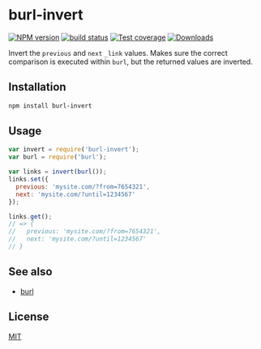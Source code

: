 # burl-invert
[![NPM version][npm-image]][npm-url]
[![build status][travis-image]][travis-url]
[![Test coverage][coveralls-image]][coveralls-url]
[![Downloads][downloads-image]][downloads-url]

Invert the `previous` and `next` `_link` values. Makes sure the correct
comparison is executed within `burl`, but the returned values are inverted.

## Installation
```bash
npm install burl-invert
```

## Usage
```js
var invert = require('burl-invert');
var burl = require('burl');

var links = invert(burl());
links.set({
  previous: 'mysite.com/?from=7654321',
  next: 'mysite.com/?until=1234567'
});

links.get();
// => {
//   previous: 'mysite.com/?from=7654321',
//   next: 'mysite.com/?until=1234567'
// }
```

## See also
- [burl][burl]

## License
[MIT](https://tldrlegal.com/license/mit-license)

[npm-image]: https://img.shields.io/npm/v/burl-invert.svg?style=flat-square
[npm-url]: https://npmjs.org/package/burl-invert
[travis-image]: https://img.shields.io/travis/yoshuawuyts/burl-invert.svg?style=flat-square
[travis-url]: https://travis-ci.org/yoshuawuyts/burl-invert
[coveralls-image]: https://img.shields.io/coveralls/yoshuawuyts/burl-invert.svg?style=flat-square
[coveralls-url]: https://coveralls.io/r/yoshuawuyts/burl-invert?branch=master
[downloads-image]: http://img.shields.io/npm/dm/burl-invert.svg?style=flat-square
[downloads-url]: https://npmjs.org/package/burl-invert

[burl]: https://github.com/yoshuawuyts/burl

